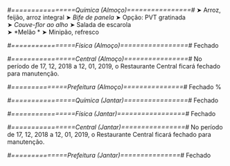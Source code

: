 
*#================Química (Almoço)================#*
➤ Arroz, feijão, arroz integral
➤ *Bife de panela*
➤ Opção: PVT gratinada   
➤ *Couve-flor ao alho*
➤ Salada de escarola    
➤ *Melão   *
➤ Minipão, refresco

*#================Física (Almoço)=================#*
Fechado

*#================Central (Almoço)================#*
No período de 17, 12, 2018 a 12, 01, 2019, o Restaurante Central ficará fechado para manutenção.

*#==============Prefeitura (Almoço)===============#*
Fechado
%

*#================Química (Jantar)================#*
Fechado

*#================Física (Jantar)=================#*
Fechado

*#================Central (Jantar)================#*
No período de 17, 12, 2018 a 12, 01, 2019, o Restaurante Central ficará fechado para manutenção.

*#==============Prefeitura (Jantar)===============#*
Fechado
